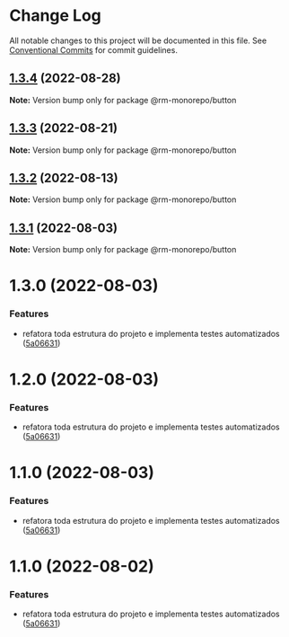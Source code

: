 # Change Log

All notable changes to this project will be documented in this file.
See [Conventional Commits](https://conventionalcommits.org) for commit guidelines.

## [1.3.4](https://github.com/RanielliMontagna/rm_monorepo/compare/@rm-monorepo/button@1.3.3...@rm-monorepo/button@1.3.4) (2022-08-28)

**Note:** Version bump only for package @rm-monorepo/button

## [1.3.3](https://github.com/RanielliMontagna/rm_monorepo/compare/@rm-monorepo/button@1.3.2...@rm-monorepo/button@1.3.3) (2022-08-21)

**Note:** Version bump only for package @rm-monorepo/button

## [1.3.2](https://github.com/RanielliMontagna/rm_monorepo/compare/@rm-monorepo/button@1.3.1...@rm-monorepo/button@1.3.2) (2022-08-13)

**Note:** Version bump only for package @rm-monorepo/button

## [1.3.1](https://github.com/RanielliMontagna/rm_monorepo/compare/@rm-monorepo/button@1.3.0...@rm-monorepo/button@1.3.1) (2022-08-03)

**Note:** Version bump only for package @rm-monorepo/button

# 1.3.0 (2022-08-03)

### Features

- refatora toda estrutura do projeto e implementa testes automatizados ([5a06631](https://github.com/RanielliMontagna/rm_monorepo/commit/5a06631876b2a83215dc5a1c7bdf5cd496fe3d1b))

# 1.2.0 (2022-08-03)

### Features

- refatora toda estrutura do projeto e implementa testes automatizados ([5a06631](https://github.com/RanielliMontagna/rm_monorepo/commit/5a06631876b2a83215dc5a1c7bdf5cd496fe3d1b))

# 1.1.0 (2022-08-03)

### Features

- refatora toda estrutura do projeto e implementa testes automatizados ([5a06631](https://github.com/RanielliMontagna/rm_monorepo/commit/5a06631876b2a83215dc5a1c7bdf5cd496fe3d1b))

# 1.1.0 (2022-08-02)

### Features

- refatora toda estrutura do projeto e implementa testes automatizados ([5a06631](https://github.com/RanielliMontagna/rm_monorepo/commit/5a06631876b2a83215dc5a1c7bdf5cd496fe3d1b))
